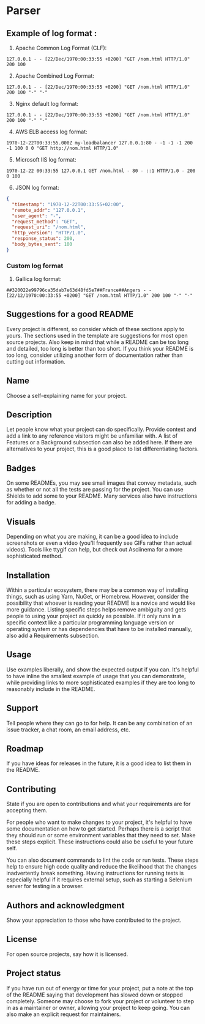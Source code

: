 # Parser

## Example of log format :

1. Apache Common Log Format (CLF):

```log
127.0.0.1 - - [22/Dec/1970:00:33:55 +0200] "GET /nom.html HTTP/1.0" 200 100
```

2. Apache Combined Log Format:

```log
127.0.0.1 - - [22/Dec/1970:00:33:55 +0200] "GET /nom.html HTTP/1.0" 200 100 "-" "-"
```

3. Nginx default log format:

```log
127.0.0.1 - - [22/Dec/1970:00:33:55 +0200] "GET /nom.html HTTP/1.0" 200 100 "-" "-"
```

4. AWS ELB access log format:

```log
1970-12-22T00:33:55.000Z my-loadbalancer 127.0.0.1:80 - -1 -1 -1 200 -1 100 0 0 "GET http://nom.html HTTP/1.0"
```

5. Microsoft IIS log format:

```log
1970-12-22 00:33:55 127.0.0.1 GET /nom.html - 80 - ::1 HTTP/1.0 - 200 0 100
```

6. JSON log format:

```json
{
  "timestamp": "1970-12-22T00:33:55+02:00",
  "remote_addr": "127.0.0.1",
  "user_agent": "-",
  "request_method": "GET",
  "request_uri": "/nom.html",
  "http_version": "HTTP/1.0",
  "response_status": 200,
  "body_bytes_sent": 100
}
```

### Custom log format

1. Gallica log format:

```log
##320022e99796ca35dab7e63d48fd5e7##France##Angers - - [22/12/1970:00:33:55 +0200] "GET /nom.html HTTP/1.0" 200 100 "-" "-"
```

## Suggestions for a good README

Every project is different, so consider which of these sections apply to yours. The sections used in the template are suggestions for most open source projects. Also keep in mind that while a README can be too long and detailed, too long is better than too short. If you think your README is too long, consider utilizing another form of documentation rather than cutting out information.

## Name

Choose a self-explaining name for your project.

## Description

Let people know what your project can do specifically. Provide context and add a link to any reference visitors might be unfamiliar with. A list of Features or a Background subsection can also be added here. If there are alternatives to your project, this is a good place to list differentiating factors.

## Badges

On some READMEs, you may see small images that convey metadata, such as whether or not all the tests are passing for the project. You can use Shields to add some to your README. Many services also have instructions for adding a badge.

## Visuals

Depending on what you are making, it can be a good idea to include screenshots or even a video (you'll frequently see GIFs rather than actual videos). Tools like ttygif can help, but check out Asciinema for a more sophisticated method.

## Installation

Within a particular ecosystem, there may be a common way of installing things, such as using Yarn, NuGet, or Homebrew. However, consider the possibility that whoever is reading your README is a novice and would like more guidance. Listing specific steps helps remove ambiguity and gets people to using your project as quickly as possible. If it only runs in a specific context like a particular programming language version or operating system or has dependencies that have to be installed manually, also add a Requirements subsection.

## Usage

Use examples liberally, and show the expected output if you can. It's helpful to have inline the smallest example of usage that you can demonstrate, while providing links to more sophisticated examples if they are too long to reasonably include in the README.

## Support

Tell people where they can go to for help. It can be any combination of an issue tracker, a chat room, an email address, etc.

## Roadmap

If you have ideas for releases in the future, it is a good idea to list them in the README.

## Contributing

State if you are open to contributions and what your requirements are for accepting them.

For people who want to make changes to your project, it's helpful to have some documentation on how to get started. Perhaps there is a script that they should run or some environment variables that they need to set. Make these steps explicit. These instructions could also be useful to your future self.

You can also document commands to lint the code or run tests. These steps help to ensure high code quality and reduce the likelihood that the changes inadvertently break something. Having instructions for running tests is especially helpful if it requires external setup, such as starting a Selenium server for testing in a browser.

## Authors and acknowledgment

Show your appreciation to those who have contributed to the project.

## License

For open source projects, say how it is licensed.

## Project status

If you have run out of energy or time for your project, put a note at the top of the README saying that development has slowed down or stopped completely. Someone may choose to fork your project or volunteer to step in as a maintainer or owner, allowing your project to keep going. You can also make an explicit request for maintainers.
